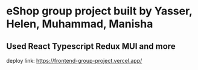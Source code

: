 # eShop group project built by Yasser, Helen, Muhammad, Manisha

## Used React Typescript Redux MUI and more

deploy link: https://frontend-group-project.vercel.app/
